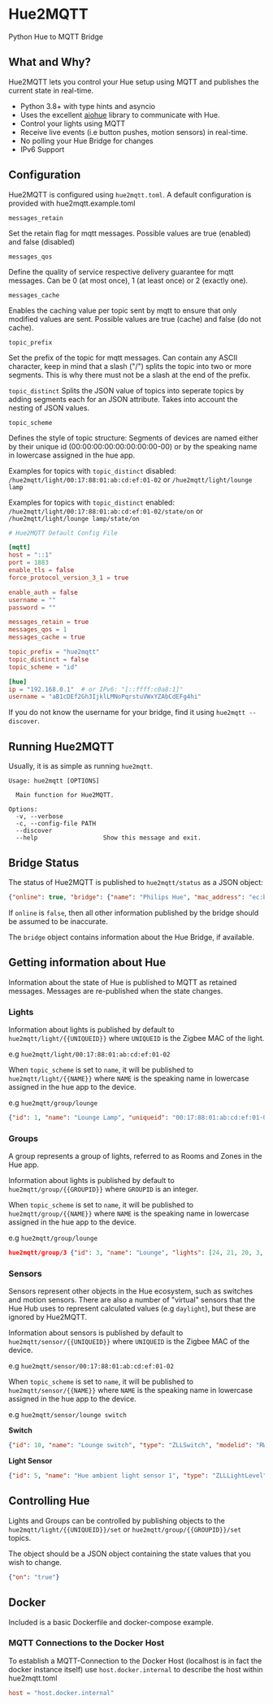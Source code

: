 # Hue2MQTT

Python Hue to MQTT Bridge

## What and Why?

Hue2MQTT lets you control your Hue setup using MQTT and publishes the current state in real-time.

- Python 3.8+ with type hints and asyncio
- Uses the excellent [aiohue](https://github.com/home-assistant-libs/aiohue) library to communicate with Hue.
- Control your lights using MQTT
- Receive live events (i.e button pushes, motion sensors) in real-time.
- No polling your Hue Bridge for changes
- IPv6 Support

## Configuration

Hue2MQTT is configured using `hue2mqtt.toml`. A default configuration is provided with hue2mqtt.example.toml

`messages_retain`

Set the retain flag for mqtt messages. Possible values are true (enabled) and false (disabled)

`messages_qos`

Define the quality of service respective delivery guarantee for mqtt messages. Can be 0 (at most once), 1 (at least once) or 2 (exactly one).

`messages_cache`

Enables the caching value per topic sent by mqtt to ensure that only modified values are sent. Possible values are true (cache) and false (do not cache).

`topic_prefix`

Set the prefix of the topic for mqtt messages. Can contain any ASCII character, keep in mind that a slash ("/") splits the topic into two or more segments. This is why there must not be a slash at the end of the prefix.

`topic_distinct`
Splits the JSON value of topics into seperate topics by adding segments each for an JSON attribute. Takes into account the nesting of JSON values.

`topic_scheme`

Defines the style of topic structure: Segments of devices are named either by their unique id (00:00:00:00:00:00:00:00-00) or by the speaking name in lowercase assigned in the hue app.

Examples for topics with `topic_distinct` disabled: `/hue2mqtt/light/00:17:88:01:ab:cd:ef:01-02` or `/hue2mqtt/light/lounge lamp`

Examples for topics with `topic_distinct` enabled: `/hue2mqtt/light/00:17:88:01:ab:cd:ef:01-02/state/on` or `/hue2mqtt/light/lounge lamp/state/on`


```toml
# Hue2MQTT Default Config File

[mqtt]
host = "::1"
port = 1883
enable_tls = false
force_protocol_version_3_1 = true

enable_auth = false
username = ""
password = ""

messages_retain = true
messages_qos = 1
messages_cache = true

topic_prefix = "hue2mqtt"
topic_distinct = false
topic_scheme = "id"

[hue]
ip = "192.168.0.1"  # or IPv6: "[::ffff:c0a8:1]"
username = "aB1cDEf2Gh3IjklLMNoPqrstuVWxYZAbCdEFg4hi"
```

If you do not know the username for your bridge, find it using `hue2mqtt --discover`.

## Running Hue2MQTT

Usually, it is as simple as running `hue2mqtt`.

```
Usage: hue2mqtt [OPTIONS]

  Main function for Hue2MQTT.

Options:
  -v, --verbose
  -c, --config-file PATH
  --discover
  --help                  Show this message and exit.
```

## Bridge Status

The status of Hue2MQTT is published to `hue2mqtt/status` as a JSON object:

```json
{"online": true, "bridge": {"name": "Philips Hue", "mac_address": "ec:b5:fa:ab:cd:ef", "api_version": "1.45.0"}}
```

If `online` is `false`, then all other information published by the bridge should be assumed to be inaccurate.

The `bridge` object contains information about the Hue Bridge, if available.

## Getting information about Hue

Information about the state of Hue is published to MQTT as retained messages. Messages are re-published when the state changes.

### Lights

Information about lights is published by default to `hue2mqtt/light/{{UNIQUEID}}` where `UNIQUEID` is the Zigbee MAC of the light.

e.g `hue2mqtt/light/00:17:88:01:ab:cd:ef:01-02`

When `topic_scheme` is set to `name`, it will be published to `hue2mqtt/light/{{NAME}}` where `NAME` is the speaking name in lowercase assigned in the hue app to the device.

e.g `hue2mqtt/group/lounge`

```json
{"id": 1, "name": "Lounge Lamp", "uniqueid": "00:17:88:01:ab:cd:ef:01-02", "state": {"on": false, "alert": "none", "bri": 153, "ct": 497, "effect": "none", "hue": 7170, "sat": 225, "xy": [0, 0], "transitiontime": null, "reachable": true, "color_mode": null, "mode": "homeautomation"}, "manufacturername": "Signify Netherlands B.V.", "modelid": "LCT012", "productname": "Hue color candle", "type": "Extended color light", "swversion": "1.50.2_r30933"}

```

### Groups

A group represents a group of lights, referred to as Rooms and Zones in the Hue app.

Information about lights is published by default to `hue2mqtt/group/{{GROUPID}}` where `GROUPID` is an integer.

When `topic_scheme` is set to `name`, it will be published to `hue2mqtt/group/{{NAME}}` where `NAME` is the speaking name in lowercase assigned in the hue app to the device.

e.g `hue2mqtt/group/lounge`

```json
hue2mqtt/group/3 {"id": 3, "name": "Lounge", "lights": [24, 21, 20, 3, 5], "sensors": [], "type": "Room", "state": {"all_on": false, "any_on": false}, "group_class": "Living room", "action": {"on": false, "alert": "none", "bri": 153, "ct": 497, "effect": "none", "hue": 7170, "sat": 225, "xy": [0, 0], "transitiontime": null, "reachable": null, "color_mode": null, "mode": null}}
```

### Sensors

Sensors represent other objects in the Hue ecosystem, such as switches and motion sensors. There are also a number of "virtual" sensors that the Hue Hub uses to represent calculated values (e.g `daylight`), but these are ignored by Hue2MQTT.

Information about sensors is published by default to `hue2mqtt/sensor/{{UNIQUEID}}` where `UNIQUEID` is the Zigbee MAC of the device.

e.g `hue2mqtt/sensor/00:17:88:01:ab:cd:ef:01-02`

When `topic_scheme` is set to `name`, it will be published to `hue2mqtt/sensor/{{NAME}}` where `NAME` is the speaking name in lowercase assigned in the hue app to the device.

e.g `hue2mqtt/sensor/lounge switch`

**Switch**

```json
{"id": 10, "name": "Lounge switch", "type": "ZLLSwitch", "modelid": "RWL021", "manufacturername": "Signify Netherlands B.V.", "productname": "Hue dimmer switch", "uniqueid": "00:17:88:01:ab:cd:ef:01-02", "swversion": "6.1.1.28573", "state": {"lastupdated": "2021-07-10T11:37:58", "buttonevent": 4002}, "capabilities": {"certified": true, "primary": true, "inputs": [{"repeatintervals": [800], "events": [{"buttonevent": 1000, "eventtype": "initial_press"}, {"buttonevent": 1001, "eventtype": "repeat"}, {"buttonevent": 1002, "eventtype": "short_release"}, {"buttonevent": 1003, "eventtype": "long_release"}]}, {"repeatintervals": [800], "events": [{"buttonevent": 2000, "eventtype": "initial_press"}, {"buttonevent": 2001, "eventtype": "repeat"}, {"buttonevent": 2002, "eventtype": "short_release"}, {"buttonevent": 2003, "eventtype": "long_release"}]}, {"repeatintervals": [800], "events": [{"buttonevent": 3000, "eventtype": "initial_press"}, {"buttonevent": 3001, "eventtype": "repeat"}, {"buttonevent": 3002, "eventtype": "short_release"}, {"buttonevent": 3003, "eventtype": "long_release"}]}, {"repeatintervals": [800], "events": [{"buttonevent": 4000, "eventtype": "initial_press"}, {"buttonevent": 4001, "eventtype": "repeat"}, {"buttonevent": 4002, "eventtype": "short_release"}, {"buttonevent": 4003, "eventtype": "long_release"}]}]}}
```

**Light Sensor**

```json
{"id": 5, "name": "Hue ambient light sensor 1", "type": "ZLLLightLevel", "modelid": "SML001", "manufacturername": "Signify Netherlands B.V.", "productname": "Hue ambient light sensor", "uniqueid": "00:17:88:01:04:b7:b5:20-02-0400", "swversion": "6.1.1.27575", "state": {"lastupdated": "2021-07-10T12:28:17", "dark": true, "daylight": false, "lightlevel": 14606}, "capabilities": {"certified": true, "primary": false}}
```

## Controlling Hue

Lights and Groups can be controlled by publishing objects to the `hue2mqtt/light/{{UNIQUEID}}/set` or `hue2mqtt/group/{{GROUPID}}/set` topics.

The object should be a JSON object containing the state values that you wish to change.

```json
{"on": "true"}
```

## Docker

Included is a basic Dockerfile and docker-compose example. 

### MQTT Connections to the Docker Host

To establish a MQTT-Connection to the Docker Host (localhost is in fact the docker instance itself) use `host.docker.internal` to describe the host within hue2mqtt.toml

```toml
host = "host.docker.internal"
```
